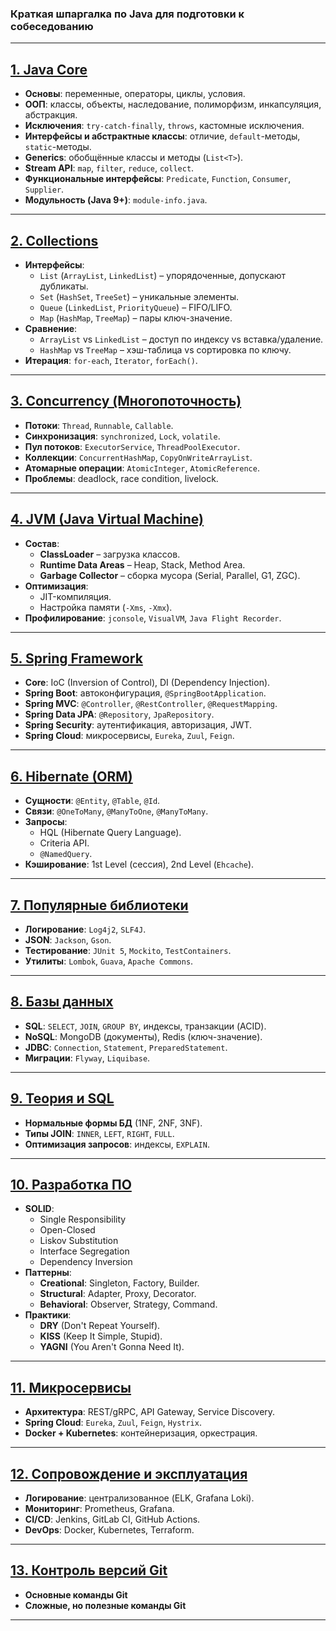 ### **Краткая шпаргалка по Java для подготовки к собеседованию**

---

## [**1. Java Core**](/docs/1_JavaCore.md)
- **Основы**: переменные, операторы, циклы, условия.
- **ООП**: классы, объекты, наследование, полиморфизм, инкапсуляция, абстракция.
- **Исключения**: `try-catch-finally`, `throws`, кастомные исключения.
- **Интерфейсы и абстрактные классы**: отличие, `default`-методы, `static`-методы.
- **Generics**: обобщённые классы и методы (`List<T>`).
- **Stream API**: `map`, `filter`, `reduce`, `collect`.
- **Функциональные интерфейсы**: `Predicate`, `Function`, `Consumer`, `Supplier`.
- **Модульность (Java 9+)**: `module-info.java`.

---

## [**2. Collections**](/docs/2_JavaCollections.md)
- **Интерфейсы**:
    - `List` (`ArrayList`, `LinkedList`) – упорядоченные, допускают дубликаты.
    - `Set` (`HashSet`, `TreeSet`) – уникальные элементы.
    - `Queue` (`LinkedList`, `PriorityQueue`) – FIFO/LIFO.
    - `Map` (`HashMap`, `TreeMap`) – пары ключ-значение.
- **Сравнение**:
    - `ArrayList` vs `LinkedList` – доступ по индексу vs вставка/удаление.
    - `HashMap` vs `TreeMap` – хэш-таблица vs сортировка по ключу.
- **Итерация**: `for-each`, `Iterator`, `forEach()`.

---

## [**3. Concurrency (Многопоточность)**](/docs/3_JavaConcurrency.md)
- **Потоки**: `Thread`, `Runnable`, `Callable`.
- **Синхронизация**: `synchronized`, `Lock`, `volatile`.
- **Пул потоков**: `ExecutorService`, `ThreadPoolExecutor`.
- **Коллекции**: `ConcurrentHashMap`, `CopyOnWriteArrayList`.
- **Атомарные операции**: `AtomicInteger`, `AtomicReference`.
- **Проблемы**: deadlock, race condition, livelock.

---

## [**4. JVM (Java Virtual Machine)**](/docs/4_JVM.md)
- **Состав**:
    - **ClassLoader** – загрузка классов.
    - **Runtime Data Areas** – Heap, Stack, Method Area.
    - **Garbage Collector** – сборка мусора (Serial, Parallel, G1, ZGC).
- **Оптимизация**:
    - JIT-компиляция.
    - Настройка памяти (`-Xms`, `-Xmx`).
- **Профилирование**: `jconsole`, `VisualVM`, `Java Flight Recorder`.

---

## [**5. Spring Framework**](/docs/5_SpringFramework.md)
- **Core**: IoC (Inversion of Control), DI (Dependency Injection).
- **Spring Boot**: автоконфигурация, `@SpringBootApplication`.
- **Spring MVC**: `@Controller`, `@RestController`, `@RequestMapping`.
- **Spring Data JPA**: `@Repository`, `JpaRepository`.
- **Spring Security**: аутентификация, авторизация, JWT.
- **Spring Cloud**: микросервисы, `Eureka`, `Zuul`, `Feign`.

---

## [**6. Hibernate (ORM)**](/docs/6_Hibernate.md)
- **Сущности**: `@Entity`, `@Table`, `@Id`.
- **Связи**: `@OneToMany`, `@ManyToOne`, `@ManyToMany`.
- **Запросы**:
    - HQL (Hibernate Query Language).
    - Criteria API.
    - `@NamedQuery`.
- **Кэширование**: 1st Level (сессия), 2nd Level (`Ehcache`).

---

## [**7. Популярные библиотеки**](/docs/7_ПопулярныеБиблиотеки.md)
- **Логирование**: `Log4j2`, `SLF4J`.
- **JSON**: `Jackson`, `Gson`.
- **Тестирование**: `JUnit 5`, `Mockito`, `TestContainers`.
- **Утилиты**: `Lombok`, `Guava`, `Apache Commons`.

---

## [**8. Базы данных**](/docs/8_DataBase.md)
- **SQL**: `SELECT`, `JOIN`, `GROUP BY`, индексы, транзакции (ACID).
- **NoSQL**: MongoDB (документы), Redis (ключ-значение).
- **JDBC**: `Connection`, `Statement`, `PreparedStatement`.
- **Миграции**: `Flyway`, `Liquibase`.

---

## [**9. Теория и SQL**](/docs/9_ТеорияБДиSQL.md)
- **Нормальные формы БД** (1NF, 2NF, 3NF).
- **Типы JOIN**: `INNER`, `LEFT`, `RIGHT`, `FULL`.
- **Оптимизация запросов**: индексы, `EXPLAIN`.

---

## [**10. Разработка ПО**](/docs/10_РазработкаПО.md)
- **SOLID**:
    - Single Responsibility
    - Open-Closed
    - Liskov Substitution
    - Interface Segregation
    - Dependency Inversion
- **Паттерны**:
    - **Creational**: Singleton, Factory, Builder.
    - **Structural**: Adapter, Proxy, Decorator.
    - **Behavioral**: Observer, Strategy, Command.
- **Практики**:
    - **DRY** (Don't Repeat Yourself).
    - **KISS** (Keep It Simple, Stupid).
    - **YAGNI** (You Aren't Gonna Need It).

---

## [**11. Микросервисы**](/docs/11_Микросервисы.md)
- **Архитектура**: REST/gRPC, API Gateway, Service Discovery.
- **Spring Cloud**: `Eureka`, `Zuul`, `Feign`, `Hystrix`.
- **Docker + Kubernetes**: контейнеризация, оркестрация.

---

## [**12. Сопровождение и эксплуатация**](/docs/12_Соровождение_и_эксплуатация.md)
- **Логирование**: централизованное (ELK, Grafana Loki).
- **Мониторинг**: Prometheus, Grafana.
- **CI/CD**: Jenkins, GitLab CI, GitHub Actions.
- **DevOps**: Docker, Kubernetes, Terraform.

---

## [**13. Контроль версий Git**](/docs/13_Контроль_версий_Git.md)
- **Основные команды Git**
- **Сложные, но полезные команды Git**

___